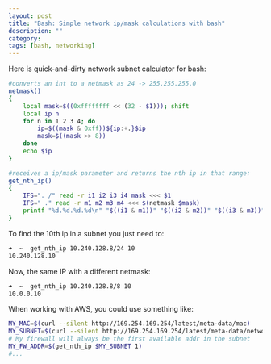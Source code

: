 ```yaml
---
layout: post
title: "Bash: Simple network ip/mask calculations with bash"
description: ""
category:
tags: [bash, networking]
---
```

Here is quick-and-dirty network subnet calculator for bash:

```bash
#converts an int to a netmask as 24 -> 255.255.255.0
netmask()
{
    local mask=$((0xffffffff << (32 - $1))); shift
    local ip n
    for n in 1 2 3 4; do
        ip=$((mask & 0xff))${ip:+.}$ip
        mask=$((mask >> 8))
    done
    echo $ip
}

#receives a ip/mask parameter and returns the nth ip in that range:
get_nth_ip()
{
    IFS=". /" read -r i1 i2 i3 i4 mask <<< $1
    IFS=" ." read -r m1 m2 m3 m4 <<< $(netmask $mask)
    printf "%d.%d.%d.%d\n" "$((i1 & m1))" "$((i2 & m2))" "$((i3 & m3))" "$(($2 + (i4 & m4)))"
}
```

To find the 10th ip in a subnet you just need to:

```bash
➜  ~  get_nth_ip 10.240.128.8/24 10
10.240.128.10
```

Now, the same IP with a different netmask:

```bash
➜  ~  get_nth_ip 10.240.128.8/8 10
10.0.0.10
```

When working with AWS, you could use something like:

```bash
MY_MAC=$(curl --silent http://169.254.169.254/latest/meta-data/mac)
MY_SUBNET=$(curl --silent http://169.254.169.254/latest/meta-data/network/interfaces/macs/${MY_MAC}/subnet-ipv4-cidr-block)
# My firewall will always be the first available addr in the subnet
MY_FW_ADDR=$(get_nth_ip $MY_SUBNET 1)
#...
```


